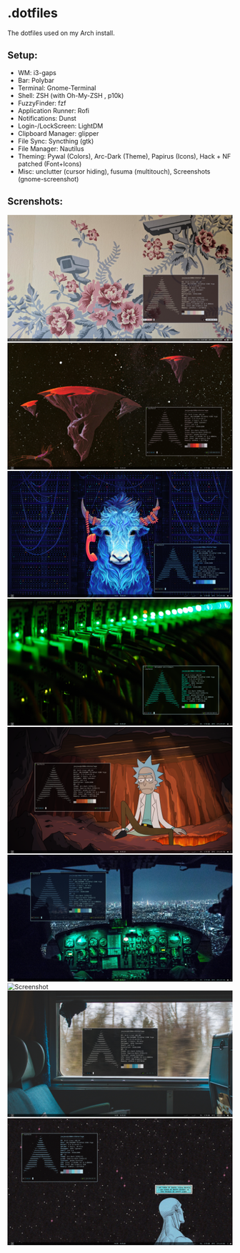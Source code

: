 # .dotfiles
The dotfiles used on my Arch install. 

## Setup:
- WM: i3-gaps
- Bar: Polybar
- Terminal: Gnome-Terminal
- Shell: ZSH (with Oh-My-ZSH , p10k)
- FuzzyFinder: fzf
- Application Runner: Rofi
- Notifications: Dunst
- Login-/LockScreen: LightDM
- Clipboard Manager: glipper
- File Sync: Syncthing (gtk)
- File Manager: Nautilus
- Theming: Pywal (Colors), Arc-Dark (Theme), Papirus (Icons), Hack + NF patched (Font+Icons)
- Misc: unclutter (cursor hiding), fusuma (multitouch), Screenshots (gnome-screenshot)


## Screnshots:
![Screenshot](https://raw.githubusercontent.com/JeuJeus/.dotfiles/master/Screenshots/Screenshot%20from%202020-06-15%2021-34-40.png)
![Screenshot](https://raw.githubusercontent.com/JeuJeus/.dotfiles/master/Screenshots/Screenshot%20from%202020-05-19%2014-31-08.png)
![Screenshot](https://raw.githubusercontent.com/JeuJeus/.dotfiles/master/Screenshots/Screenshot%20from%202020-05-19%2014-31-31.png)
![Screenshot](https://raw.githubusercontent.com/JeuJeus/.dotfiles/master/Screenshots/Screenshot%20from%202020-05-19%2014-31-48.png)
![Screenshot](https://raw.githubusercontent.com/JeuJeus/.dotfiles/master/Screenshots/Screenshot%20from%202020-05-19%2014-32-26.png)
![Screenshot](https://raw.githubusercontent.com/JeuJeus/.dotfiles/master/Screenshots/Screenshot%20from%202020-05-19%2014-33-32.png)
![Screenshot](https://raw.githubusercontent.com/JeuJeus/.dotfiles/master/Screenshots/Screenshot%20from%202020-05-19%2014-33-50.png)
![Screenshot](https://raw.githubusercontent.com/JeuJeus/.dotfiles/master/Screenshots/Screenshot%20from%202020-05-19%2014-35-33.png)
![Screenshot](https://raw.githubusercontent.com/JeuJeus/.dotfiles/master/Screenshots/Screenshot%20from%202020-05-19%2014-30-42.png)

